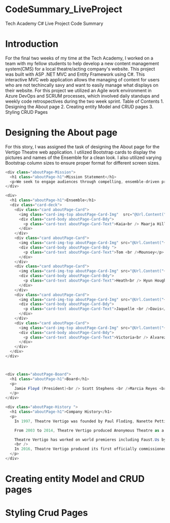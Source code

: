 # CodeSummary_LiveProject
Tech Academy C# Live Project Code Summary
<h1>Introduction</h1>
For the final two weeks of my time at the Tech Academy, I worked on a team with my fellow students to help develop a new content management system(CMS) for a local theatre/acting company's website. This project was built with ASP .NET MVC and Entity Framework using C#. This interactive MVC web application allows the managing of content for users who are not techincally savy and want to easily manage what displays on their website. For this project we utilized an Agile work environment in Azure DevOps and SCRUM processes, which  involved daily standups and weekly code retrospectives during the two week sprint. 
Table of Contents
1. Designing the About page
2. Creating entity Model and CRUD pages
3. Styling CRUD Pages
<h1>Designing the About page</h1>
For this story, I was assigned the task of designing the About page for the Vertigo Theatre web application. I utilized Bootstrap cards to display the pictures and names of the Ensemble for a clean look. I also utilized varying Bootstrap column sizes to ensure proper format for different screen sizes. 




```C#
<div class="aboutPage-Mission">
  <h1 class="aboutPage-h1">Mission Statement</h1>
  <p>We seek to engage audiences through compelling, ensemble-driven productions<br /> with a focus on developing new works.</p>
</div>

<div>
  <h1 class="aboutPage-h1">Ensemble</h1>
  <div class="card-deck">
    <div class="card aboutPage-Card">
      <img class="card-img-top aboutPage-Card-Img"  src="@Url.Content("~/Content/images/Cast_Img_1.jpg")" alt="Kaia Maarja Hillier">
      <div class="card-body aboutPage-Card-Bdy">
        <p class="card-text aboutPage-Card-Text">Kaia<br /> Maarja Hillier</p>
      </div>
    </div>
    <div class="card aboutPage-Card">
      <img class="card-img-top aboutPage-Card-Img" src="@Url.Content("~/Content/images/Cast_Img_7.jpg")" alt="Tom Mounsey">
      <div class="card-body aboutPage-Card-Bdy ">
        <p class="card-text aboutPage-Card-Text">Tom <br />Mounsey</p>
      </div>
    </div>
    <div class="card aboutPage-Card">
      <img class="card-img-top aboutPage-Card-Img" src="@Url.Content("~/Content/images/Cast_Img_3.jpg")" alt="Heath Hyun Houghton">
      <div class="card-body aboutPage-Card-Bdy">
        <p class="card-text aboutPage-Card-Text">Heath<br /> Hyun Houghton</p>
      </div>
    </div>
    <div class="card aboutPage-Card">
      <img class="card-img-top aboutPage-Card-Img" src="@Url.Content("~/Content/images/Cast_Img_4.jpg")" alt="Jacquelle Davis">
      <div class="card-body aboutPage-Card-Bdy">
        <p class="card-text aboutPage-Card-Text">Jaquelle <br />Davis</p>
      </div>
    </div>
    <div class="card aboutPage-Card">
      <img class="card-img-top aboutPage-Card-Img" src="@Url.Content("~/Content/images/Cast_Img_6.jpg")" alt="Victoria Alvarez-Chacon">
      <div class="card-body aboutPage-Card-Bdy">
        <p class="card-text aboutPage-Card-Text">Victoria<br /> Alvarez-Chacon</p>
      </div>
    </div>
  </div>
</div>



<div class="aboutPage-Board">
  <h1 class="aboutPage-h1">Board</h1>
  <p>
    Jamie Floyd (President)<br /> Scott Stephens <br />Marcia Reyes <br />Lena-Liis Kiesel
  </p>
</div>

<div class="aboutPage-History ">
  <h1 class="aboutPage-h1">Company History</h1>
  <p>
    In 1997, Theatre Vertigo was founded by Paul Floding, Nanette Pettit and Jeff Meyers.  Since then, Theatre Vertigo has performed in numerous spaces including The Russell Street Theater, The Electric Company, Theater!Theatre!, and their current home, The Shoebox Theater.<br />

    From 2003 to 2014, Theatre Vertigo produced Anonymous Theatre as a summer fundraiser in collaboration with The Anonymous Theatre Company.  Other past collaborations include defunkt theatre, Stark Raving Theater, and Tears of Joy Theatre.<br />

    Theatre Vertigo has worked on world premieres including Faust.Us by Joseph Fisher, 99 Ways to Fuck a Swan by Kim Rosenstock, and The End of Sex by Craig Jessen.
    <br />
    In 2016, Theatre Vertigo produced its first officially commissioned work from a playwright, I Want To Destroy You, by Rob Handel.
  </p>
</div>
```








<h1>Creating entity Model and CRUD pages</h1>





<h1>Styling Crud Pages</h1>





